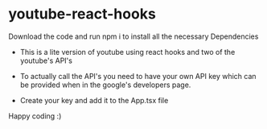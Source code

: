 # youtube-react-hooks
Download the code and run npm i to install all the necessary Dependencies

- This is a lite version of youtube using react hooks and two of the youtube's API's
- To actually call the API's you need to have your own API key which can be provided when in the google's developers page.

- Create your key and add it to the App.tsx file

Happy coding :)
